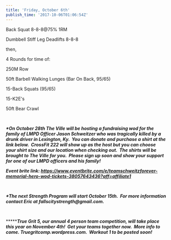 ```yaml
---
title: 'Friday, October 6th'
publish_time: '2017-10-06T01:06:54Z'
---
```


Back Squat 8-8-8\@75% 1RM

Dumbbell Stiff Leg Deadlifts 8-8-8

then,

4 Rounds for time of:

250M Row

50ft Barbell Walking Lunges (Bar On Back, 95/65)

15-Back Squats (95/65)

15-K2E's

50ft Bear Crawl

 

***\*On October 28th The Ville will be hosting a fundraising wod for the
family of LMPD Officer Jason Schweitzer who was tragically killed by a
drunk driver in Lexington, Ky.  You can donate and purchase a shirt at
the link below.  CrossFit 222 will show up as the host but you can
choose your shirt size and our location when checking out.  The shirts
will be brought to The Ville for you.  Please sign up soon and show your
support for one of our LMPD officers and his family!***

***Event brite
link: <https://www.eventbrite.com/e/teamschweitzforever-memorial-hero-wod-tickets-38057643436?aff=affiliate1>***

 

***\*The next Strength Program will start October 15th.  For more
information contact Eric at fallscitystrength\@gmail.com.***

 

***\*****True Grit 5, our annual 4 person team competition, will take
place this year on November 4th!  Get your teams together now.  More
info to come. Truegritcomp.wordpress.com.  Workout 1 to be posted
soon!***
